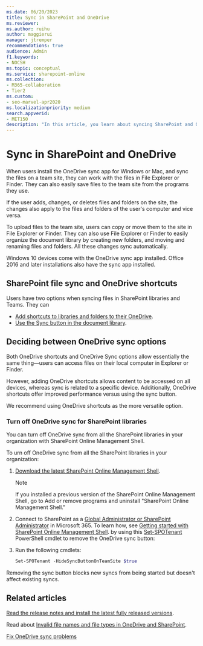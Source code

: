 ```yaml
---
ms.date: 06/20/2023
title: Sync in SharePoint and OneDrive
ms.reviewer: 
ms.author: ruihu
author: maggierui
manager: jtremper
recommendations: true
audience: Admin
f1.keywords:
- NOCSH
ms.topic: conceptual
ms.service: sharepoint-online
ms.collection: 
- M365-collaboration
- Tier2
ms.custom:
- seo-marvel-apr2020
ms.localizationpriority: medium
search.appverid:
- MET150
description: "In this article, you learn about syncing SharePoint and OneDrive files using the OneDrive sync app for Windows and Mac."
---
```


# Sync in SharePoint and OneDrive

When users install the OneDrive sync app for Windows or Mac, and sync the files on a team site, they can work with the files in File Explorer or Finder. They can also easily save files to the team site from the programs they use.

If the user adds, changes, or deletes files and folders on the site, the changes also apply to the files and folders of the user's computer and vice versa.

To upload files to the team site, users can copy or move them to the site in File Explorer or Finder. They can also use File Explorer or Finder to easily organize the document library by creating new folders, and moving and renaming files and folders. All these changes sync automatically.

Windows 10 devices come with the OneDrive sync app installed. Office 2016 and later installations also have the sync app installed.

## SharePoint file sync and OneDrive shortcuts

Users have two options when syncing files in SharePoint libraries and Teams. They can

- [Add shortcuts to libraries and folders to their OneDrive](https://support.microsoft.com/office/d66b1347-99b7-4470-9360-ffc048d35a33).
- [Use the Sync button in the document library](https://support.microsoft.com/office/6de9ede8-5b6e-4503-80b2-6190f3354a88).

## Deciding between OneDrive sync options

Both OneDrive shortcuts and OneDrive Sync options allow essentially the same thing—users can access files on their local computer in Explorer or Finder.

However, adding OneDrive shortcuts allows content to be accessed on all devices, whereas sync is related to a specific device. Additionally, OneDrive shortcuts offer improved performance versus using the sync button.

We recommend using OneDrive shortcuts as the more versatile option.

### Turn off OneDrive sync for SharePoint libraries

You can turn off OneDrive sync from all the SharePoint libraries in your organization with SharePoint Online Management Shell. 

To urn off OneDrive sync from all the SharePoint libraries in your organization:

1. [Download the latest SharePoint Online Management Shell](https://go.microsoft.com/fwlink/p/?LinkId=255251).

    > [!NOTE]
    > If you installed a previous version of the SharePoint Online Management Shell, go to Add or remove programs and uninstall "SharePoint Online Management Shell." 

2. Connect to SharePoint as a [Global Administrator or SharePoint Administrator](./sharepoint-admin-role.md) in Microsoft 365. To learn how, see [Getting started with SharePoint Online Management Shell](/powershell/sharepoint/sharepoint-online/connect-sharepoint-online). by using this [Set-SPOTenant](/powershell/module/sharepoint-online/set-spotenant) PowerShell cmdlet to remove the OneDrive sync button:

3. Run the following cmdlets: 

    ```PowerShell
    Set-SPOTenant -HideSyncButtonOnTeamSite $true
    ```

Removing the sync button blocks new syncs from being started but doesn't affect existing syncs.

## Related articles

[Read the release notes and install the latest fully released versions](https://support.office.com/article/845dcf18-f921-435e-bf28-4e24b95e5fc0).

Read about [Invalid file names and file types in OneDrive and SharePoint](https://support.office.com/article/64883a5d-228e-48f5-b3d2-eb39e07630fa).

[Fix OneDrive sync problems](https://support.office.com/article/fix-onedrive-sync-problems-0899b115-05f7-45ec-95b2-e4cc8c4670b2)
